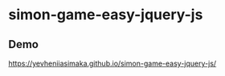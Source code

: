 # simon-game-easy-jquery-js

## Demo

 https://yevheniiasimaka.github.io/simon-game-easy-jquery-js/
